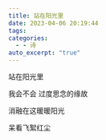 ```yaml
---
title: 站在阳光里
date: 2023-04-06 20:19:44
tags: 
categories:
  - - 诗
auto_excerpt: "true"
---
```

站在阳光里

我会不会 过度思念的缘故

消融在这暖暖阳光

呆看飞絮红尘
